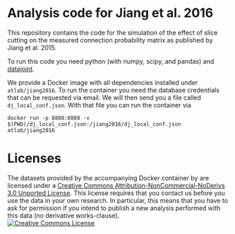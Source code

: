 # Analysis code for Jiang et al. 2016

This repository contains the code for the simulation of the effect of slice cutting on the measured connection probability matrix as published by Jiang et al. 2015.

To run this code you need python (with numpy, scipy, and pandas) and [datajoint](http://github.com/datajoint/datajoint-python).

We provide a Docker image with all dependencies installed under `atlab/jiang2016`. To run the container you need the database credentials that can be requested via email.
We will then send you a file called `dj_local_conf.json`. With that file you can run the container via

 ```
 docker run -p 8888:8888 -v $(PWD)/dj_local_conf.json:/jiang2016/dj_local_conf.json atlab/jiang2016
 ```



# Licenses

<div>

<span xmlns:dct="http://purl.org/dc/terms/" href="http://purl.org/dc/dcmitype/Dataset" property="dct:title" rel="dct:type">The datasets provided by the accompanying Docker container </span> by <span xmlns:cc="http://creativecommons.org/ns#" property="cc:attributionName"></span> are licensed under a <a rel="license" href="http://creativecommons.org/licenses/by-nc-nd/3.0/">Creative Commons Attribution-NonCommercial-NoDerivs 3.0 Unported License</a>. This license requires that you contact us before you use the data in your own research. In particular, this means that you have to ask for permission if you intend to publish a new analysis performed with this data (no derivative works-clause).
<br/>
<a rel="license" href="http://creativecommons.org/licenses/by-nc-nd/3.0/"><img alt="Creative Commons License" style="border-width:0" src="http://i.creativecommons.org/l/by-nc-nd/3.0/88x31.png" /></a><br />
</div><br/>


